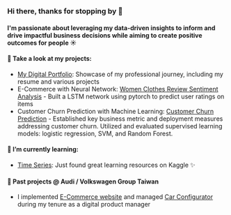 ### Hi there, thanks for stopping by 👋
#### I'm passionate about leveraging my data-driven insights to inform and drive impactful business decisions while aiming to create positive outcomes for people :sunny:

#### 🔭 Take a look at my projects:
- [My Digital Portfolio](https://katherineweiting.github.io/Portfolio/projects.html): Showcase of my professional journey, including my resume and various projects
- E-Commerce with Neural Network: [Women Clothes Review Sentiment Analysis](https://github.com/Katherineweiting/E-Commerce-Review-Sentiment-Analysis/tree/main) - Built a LSTM network using pytorch to predict user ratings on items
- Customer Churn Prediction with Machine Learning: [Customer Churn Prediction](https://github.com/Katherineweiting/Predict-Hotel-Booking-Cancellation) - Established key business metric and deployment measures addressing customer churn. Utilized and evaluated supervised learning models: logistic regression, SVM, and Random Forest.


#### 🌱 I’m currently learning:
- [Time Series](https://www.kaggle.com/learn/time-series): Just found great learning resources on Kaggle ✨


#### :car: Past projects @ Audi / Volkswagen Group Taiwan
- I implemented [E-Commerce website](https://myaudi.tw/) and managed [Car Configurator](https://www.audi.com.tw/tw/web/zh/models/q8-e-tron/q8etron/summary.html) during my tenure as a digital product manager


<!--
**Katherineweiting/Katherineweiting** is a ✨ _special_ ✨ repository because its `README.md` (this file) appears on your GitHub profile.

Here are some ideas to get you started:

- 🔭 I’m currently working on ...
- 🌱 I’m currently learning ...
- 👯 I’m looking to collaborate on ...
- 🤔 I’m looking for help with ...
- 💬 Ask me about ...
- 📫 How to reach me: ...
- 😄 Pronouns: ...
- ⚡ Fun fact: ...
-->
